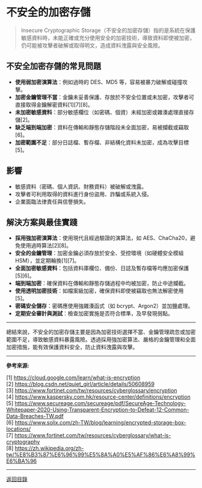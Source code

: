 # 不安全的加密存儲

> Insecure Cryptographic Storage（不安全的加密存儲）指的是系統在保護敏感資料時，未能正確或充分使用安全的加密技術，導致資料即使被加密，仍可能被攻擊者破解或取得明文，造成資料洩露與安全風險。

## 不安全加密存儲的常見問題

- **使用弱加密演算法**：例如過時的 DES、MD5 等，容易被暴力破解或碰撞攻擊。
- **加密金鑰管理不當**：金鑰未妥善保護、存放於不安全位置或未加密，攻擊者可直接取得金鑰解密資料[1][7][8]。
- **未加密敏感資料**：部分敏感欄位（如密碼、個資）未經加密或雜湊處理直接存儲[2]。
- **缺乏端到端加密**：資料在傳輸和靜態存儲階段未全面加密，易被攔截或竊取[6]。
- **加密範圍不足**：部分日誌檔、暫存檔、非結構化資料未加密，成為攻擊目標[5]。

## 影響

- 敏感資料（密碼、個人資訊、財務資料）被破解或洩露。
- 攻擊者可利用取得的資料進行身份盜用、詐騙或系統入侵。
- 企業面臨法律責任與信譽損失。

## 解決方案與最佳實踐

- **採用強加密演算法**：使用現代且經過驗證的演算法，如 AES、ChaCha20，避免使用過時算法[2][8]。
- **安全的金鑰管理**：加密金鑰必須存放於安全、受控環境（如硬體安全模組 HSM），並定期輪換[1][7]。
- **全面加密敏感資料**：包括資料庫欄位、備份、日誌及暫存檔等均應加密保護[5][6]。
- **端到端加密**：確保資料在傳輸和靜態存儲過程中均被加密，防止中途攔截。
- **使用透明加密技術**：如檔案級加密，確保資料即使被竊取也無法解密使用[5]。
- **密碼安全儲存**：密碼應使用強雜湊函式（如 bcrypt、Argon2）並加鹽處理。
- **定期安全審計與測試**：檢查加密實施是否符合標準，及早發現弱點。

---

總結來說，不安全的加密存儲主要是因為加密技術選擇不當、金鑰管理疏忽或加密範圍不足，導致敏感資料暴露風險。透過採用強加密算法、嚴格的金鑰管理和全面加密措施，能有效保護資料安全，防止資料洩露與攻擊。

---

**參考來源:**

[1] https://cloud.google.com/learn/what-is-encryption \
[2] https://blog.csdn.net/quiet_girl/article/details/50608959 \
[3] https://www.fortinet.com/tw/resources/cyberglossary/encryption \
[4] https://www.kaspersky.com.hk/resource-center/definitions/encryption \
[5] https://www.secureage.com/secureage/pdf/SecureAge-Technology-Whitepaper-2020-Using-Transparent-Encryption-to-Defeat-12-Common-Data-Breaches-TW.pdf \
[6] https://www.solix.com/zh-TW/blog/learning/encrypted-storage-box-locations/ \
[7] https://www.fortinet.com/tw/resources/cyberglossary/what-is-cryptography \
[8] https://zh.wikipedia.org/zh-tw/%E8%B3%87%E6%96%99%E5%8A%A0%E5%AF%86%E6%A8%99%E6%BA%96

---

[返回目錄](./../README.md)
